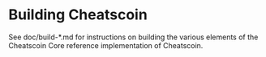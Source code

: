 Building Cheatscoin
================

See doc/build-*.md for instructions on building the various
elements of the Cheatscoin Core reference implementation of Cheatscoin.
